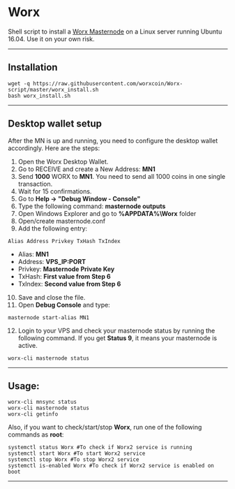 # Worx
Shell script to install a [Worx Masternode](https://worx.world/) on a Linux server running Ubuntu 16.04. Use it on your own risk.
***

## Installation
```
wget -q https://raw.githubusercontent.com/worxcoin/Worx-script/master/worx_install.sh
bash worx_install.sh
```
***

## Desktop wallet setup  

After the MN is up and running, you need to configure the desktop wallet accordingly. Here are the steps:  
1. Open the Worx Desktop Wallet.  
2. Go to RECEIVE and create a New Address: **MN1**  
3. Send **1000** WORX to **MN1**. You need to send all 1000 coins in one single transaction.
4. Wait for 15 confirmations.  
5. Go to **Help -> "Debug Window - Console"**  
6. Type the following command: **masternode outputs**  
7. Open Windows Explorer and go to **%APPDATA%\Worx** folder
8. Open/create masternode.conf
9. Add the following entry:
```
Alias Address Privkey TxHash TxIndex
```
* Alias: **MN1**
* Address: **VPS_IP:PORT**
* Privkey: **Masternode Private Key**
* TxHash: **First value from Step 6**
* TxIndex:  **Second value from Step 6**
10. Save and close the file.
11. Open **Debug Console** and type:
```
masternode start-alias MN1
```
12. Login to your VPS and check your masternode status by running the following command. If you get **Status 9**, it means your masternode is active.
```
worx-cli masternode status
```
***

## Usage:
```
worx-cli mnsync status
worx-cli masternode status  
worx-cli getinfo
```
Also, if you want to check/start/stop **Worx**, run one of the following commands as **root**:

```
systemctl status Worx #To check if Worx2 service is running
systemctl start Worx #To start Worx2 service
systemctl stop Worx #To stop Worx2 service
systemctl is-enabled Worx #To check if Worx2 service is enabled on boot
```  
***


